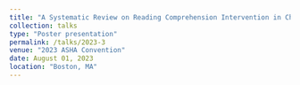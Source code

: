 ```yaml
---
title: "A Systematic Review on Reading Comprehension Intervention in Children with Developmental Language Disorders"
collection: talks
type: "Poster presentation"
permalink: /talks/2023-3
venue: "2023 ASHA Convention"
date: August 01, 2023
location: "Boston, MA"
---
```

